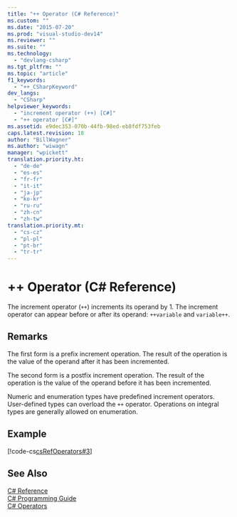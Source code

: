 ```yaml
---
title: "++ Operator (C# Reference)"
ms.custom: ""
ms.date: "2015-07-20"
ms.prod: "visual-studio-dev14"
ms.reviewer: ""
ms.suite: ""
ms.technology: 
  - "devlang-csharp"
ms.tgt_pltfrm: ""
ms.topic: "article"
f1_keywords: 
  - "++_CSharpKeyword"
dev_langs: 
  - "CSharp"
helpviewer_keywords: 
  - "increment operator (++) [C#]"
  - "++ operator [C#]"
ms.assetid: e9dec353-070b-44fb-98ed-eb8fdf753feb
caps.latest.revision: 18
author: "BillWagner"
ms.author: "wiwagn"
manager: "wpickett"
translation.priority.ht: 
  - "de-de"
  - "es-es"
  - "fr-fr"
  - "it-it"
  - "ja-jp"
  - "ko-kr"
  - "ru-ru"
  - "zh-cn"
  - "zh-tw"
translation.priority.mt: 
  - "cs-cz"
  - "pl-pl"
  - "pt-br"
  - "tr-tr"
---
```

# ++ Operator (C# Reference)
The increment operator (`++`) increments its operand by 1. The increment operator can appear before or after its operand: `++variable` and `variable++`.  
  
## Remarks  
 The first form is a prefix increment operation. The result of the operation is the value of the operand after it has been incremented.  
  
 The second form is a postfix increment operation. The result of the operation is the value of the operand before it has been incremented.  
  
 Numeric and enumeration types have predefined increment operators. User-defined types can overload the `++` operator. Operations on integral types are generally allowed on enumeration.  
  
## Example  
 [!code-cs[csRefOperators#3](../../../csharp/language-reference/operators/codesnippet/CSharp/increment-operator_1.cs)]  
  
## See Also  
 [C# Reference](../../../csharp/language-reference/index.md)   
 [C# Programming Guide](../../../csharp/programming-guide/index.md)   
 [C# Operators](../../../csharp/language-reference/operators/index.md)